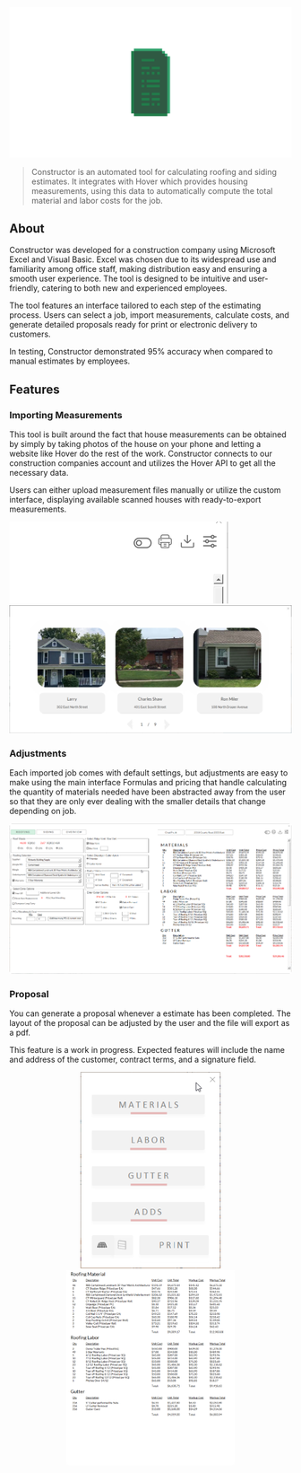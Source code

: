 ![Constructor](/assets/icon.png)
> Constructor is an automated tool for calculating roofing and siding estimates. It integrates with Hover which provides housing measurements, using this data to automatically compute the total material and labor costs for the job.

## About

Constructor was developed for a construction company using Microsoft Excel and Visual Basic. Excel was chosen due to its widespread use and familiarity among office staff, making distribution easy and ensuring a smooth user experience. The tool is designed to be intuitive and user-friendly, catering to both new and experienced employees.

The tool features an interface tailored to each step of the estimating process. Users can select a job, import measurements, calculate costs, and generate detailed proposals ready for print or electronic delivery to customers.

In testing, Constructor demonstrated 95% accuracy when compared to manual estimates by employees.

## Features

### Importing Measurements

This tool is built around the fact that house measurements can be obtained by simply by taking photos of the house on your phone and letting a website like Hover do the rest of the work. Constructor connects to our construction companies account and utilizes the Hover API to get all the necessary data.

Users can either upload measurement files manually or utilize the custom interface, displaying available scanned houses with ready-to-export measurements.

![Measurement Upload](/assets/import-dropdown.gif)
![Measurement Interface](/assets/import-interface.png)

### Adjustments

Each imported job comes with default settings, but adjustments are easy to make using the main interface Formulas and pricing that handle calculating the quantity of materials needed have been abstracted away from the user so that they are only ever dealing with the smaller details that change depending on job.

![Main Interface](/assets/homepage.png)

### Proposal 

You can generate a proposal whenever a estimate has been completed. The layout of the proposal can be adjusted by the user and the file will export as a pdf. 

This feature is a work in progress. Expected features will include the name and address of the customer, contract terms, and a signature field.

<p float="left" align="middle">
  <img src="/assets/printmenu.gif" width="250" />
  <img src="/assets/proposal.png" width="300" /> 
</p>


